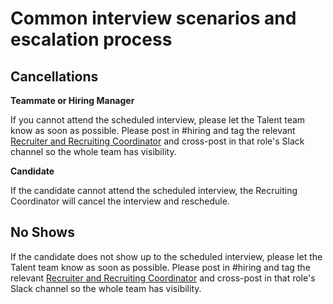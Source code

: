 # Common interview scenarios and escalation process

## Cancellations

**Teammate or Hiring Manager**

If you cannot attend the scheduled interview, please let the Talent team know as soon as possible. Please post in #hiring and tag the relevant [Recruiter and Recruiting Coordinator](teamalignment.md) and cross-post in that role's Slack channel so the whole team has visibility.

**Candidate**

If the candidate cannot attend the scheduled interview, the Recruiting Coordinator will cancel the interview and reschedule.

## No Shows

If the candidate does not show up to the scheduled interview, please let the Talent team know as soon as possible. Please post in #hiring and tag the relevant [Recruiter and Recruiting Coordinator](teamalignment.md) and cross-post in that role's Slack channel so the whole team has visibility.
